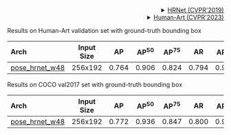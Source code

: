 <!-- [ALGORITHM] -->

<details>
<summary align="right"><a href="http://openaccess.thecvf.com/content_CVPR_2019/html/Sun_Deep_High-Resolution_Representation_Learning_for_Human_Pose_Estimation_CVPR_2019_paper.html">HRNet (CVPR'2019)</a></summary>

```bibtex
@inproceedings{sun2019deep,
  title={Deep high-resolution representation learning for human pose estimation},
  author={Sun, Ke and Xiao, Bin and Liu, Dong and Wang, Jingdong},
  booktitle={Proceedings of the IEEE conference on computer vision and pattern recognition},
  pages={5693--5703},
  year={2019}
}
```

</details>

<!-- [DATASET] -->

<details>
<summary align="right"><a href="https://arxiv.org/abs/2303.02760">Human-Art (CVPR'2023)</a></summary>

```bibtex
@inproceedings{ju2023human,
  title={Human-Art: A Versatile Human-Centric Dataset Bridging Natural and Artificial Scenes},
  author={Ju, Xuan and Zeng, Ailing and Wang, Jianan and Xu, Qiang and Zhang, Lei},
  booktitle={Proceedings of the IEEE/CVF Conference on Computer Vision and Pattern Recognition},
  year={2023},
}
```

</details>

Results on Human-Art validation set with ground-truth bounding box

| Arch                                                            | Input Size |  AP   | AP<sup>50</sup> | AP<sup>75</sup> |  AR   | AR<sup>50</sup> |                              ckpt                               |    log    |
| :-------------------------------------------------------------- | :--------: | :---: | :-------------: | :-------------: | :---: | :-------------: | :-------------------------------------------------------------: | :-------: |
| [pose_hrnet_w48](/configs/body/2d_kpt_sview_rgb_img/topdown_heatmap/humanart/hrnet_w48_humanart_256x192.py) |  256x192   | 0.764 |      0.906      |      0.824      | 0.794 |      0.918      | [ckpt](https://drive.google.com/file/d/1gs1RCxRcItUHwA5N8P5_9mKcgwLiBjOO/view?usp=share_link) | [log](<>) |

Results on COCO val2017 set with ground-truth bounding box

| Arch                                                            | Input Size |  AP   | AP<sup>50</sup> | AP<sup>75</sup> |  AR   | AR<sup>50</sup> |                              ckpt                               |    log    |
| :-------------------------------------------------------------- | :--------: | :---: | :-------------: | :-------------: | :---: | :-------------: | :-------------------------------------------------------------: | :-------: |
| [pose_hrnet_w48](/configs/body/2d_kpt_sview_rgb_img/topdown_heatmap/humanart/hrnet_w48_humanart_256x192.py) |  256x192   | 0.772 |      0.936      |      0.847      | 0.800 |      0.942      | [ckpt](https://drive.google.com/file/d/1gs1RCxRcItUHwA5N8P5_9mKcgwLiBjOO/view?usp=share_link) | [log](<>) |
